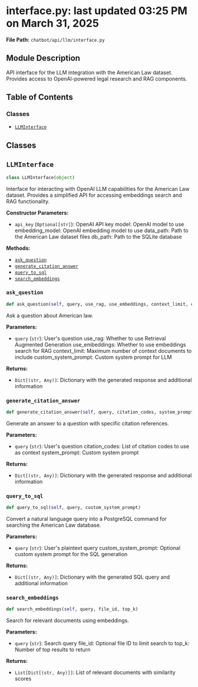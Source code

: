 # interface.py: last updated 03:25 PM on March 31, 2025

**File Path:** `chatbot/api/llm/interface.py`

## Module Description

API interface for the LLM integration with the American Law dataset.
Provides access to OpenAI-powered legal research and RAG components.

## Table of Contents

### Classes

- [`LLMInterface`](#llminterface)

## Classes

## `LLMInterface`

```python
class LLMInterface(object)
```

Interface for interacting with OpenAI LLM capabilities for the American Law dataset.
Provides a simplified API for accessing embeddings search and RAG functionality.

**Constructor Parameters:**

- `api_key` (`Optional[str]`): OpenAI API key
model: OpenAI model to use
embedding_model: OpenAI embedding model to use
data_path: Path to the American Law dataset files
db_path: Path to the SQLite database

**Methods:**

- [`ask_question`](#llminterfaceask_question)
- [`generate_citation_answer`](#llminterfacegenerate_citation_answer)
- [`query_to_sql`](#llminterfacequery_to_sql)
- [`search_embeddings`](#llminterfacesearch_embeddings)

### `ask_question`

```python
def ask_question(self, query, use_rag, use_embeddings, context_limit, custom_system_prompt)
```

Ask a question about American law.

**Parameters:**

- `query` (`str`): User's question
use_rag: Whether to use Retrieval Augmented Generation
use_embeddings: Whether to use embeddings search for RAG
context_limit: Maximum number of context documents to include
custom_system_prompt: Custom system prompt for LLM

**Returns:**

- `Dict[(str, Any)]`: Dictionary with the generated response and additional information

### `generate_citation_answer`

```python
def generate_citation_answer(self, query, citation_codes, system_prompt)
```

Generate an answer to a question with specific citation references.

**Parameters:**

- `query` (`str`): User's question
citation_codes: List of citation codes to use as context
system_prompt: Custom system prompt

**Returns:**

- `Dict[(str, Any)]`: Dictionary with the generated response and additional information

### `query_to_sql`

```python
def query_to_sql(self, query, custom_system_prompt)
```

Convert a natural language query into a PostgreSQL command for searching the American Law database.

**Parameters:**

- `query` (`str`): User's plaintext query
custom_system_prompt: Optional custom system prompt for the SQL generation

**Returns:**

- `Dict[(str, Any)]`: Dictionary with the generated SQL query and additional information

### `search_embeddings`

```python
def search_embeddings(self, query, file_id, top_k)
```

Search for relevant documents using embeddings.

**Parameters:**

- `query` (`str`): Search query
file_id: Optional file ID to limit search to
top_k: Number of top results to return

**Returns:**

- `List[Dict[(str, Any)]]`: List of relevant documents with similarity scores
